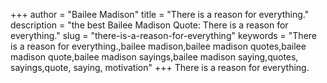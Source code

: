 +++
author = "Bailee Madison"
title = "There is a reason for everything."
description = "the best Bailee Madison Quote: There is a reason for everything."
slug = "there-is-a-reason-for-everything"
keywords = "There is a reason for everything.,bailee madison,bailee madison quotes,bailee madison quote,bailee madison sayings,bailee madison saying,quotes, sayings,quote, saying, motivation"
+++
There is a reason for everything.
